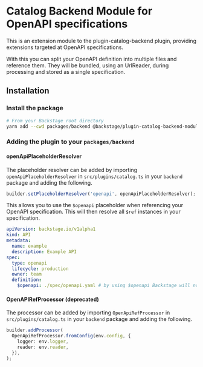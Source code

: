 # Catalog Backend Module for OpenAPI specifications

This is an extension module to the plugin-catalog-backend plugin, providing extensions targeted at OpenAPI specifications.

With this you can split your OpenAPI definition into multiple files and reference them. They will be bundled, using an UrlReader, during processing and stored as a single specification.

## Installation

### Install the package

```bash
# From your Backstage root directory
yarn add --cwd packages/backend @backstage/plugin-catalog-backend-module-openapi
```

### Adding the plugin to your `packages/backend`

#### **openApiPlaceholderResolver**

The placeholder resolver can be added by importing `openApiPlaceholderResolver` in `src/plugins/catalog.ts` in your `backend` package and adding the following.

```ts
builder.setPlaceholderResolver('openapi', openApiPlaceholderResolver);
```

This allows you to use the `$openapi` placeholder when referencing your OpenAPI specification. This will then resolve all `$ref` instances in your specification.

```yaml
apiVersion: backstage.io/v1alpha1
kind: API
metadata:
  name: example
  description: Example API
spec:
  type: openapi
  lifecycle: production
  owner: team
  definition:
    $openapi: ./spec/openapi.yaml # by using $openapi Backstage will now resolve all $ref instances
```

#### **OpenAPIRefProcessor** (deprecated)

The processor can be added by importing `OpenApiRefProcessor` in `src/plugins/catalog.ts` in your `backend` package and adding the following.

```ts
builder.addProcessor(
  OpenApiRefProcessor.fromConfig(env.config, {
    logger: env.logger,
    reader: env.reader,
  }),
);
```
